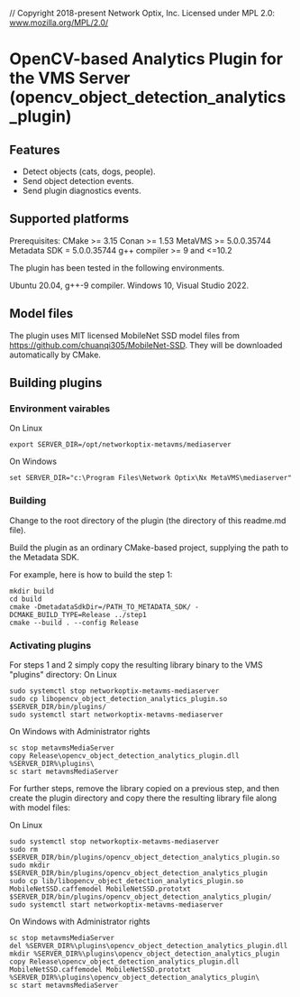 // Copyright 2018-present Network Optix, Inc. Licensed under MPL 2.0: www.mozilla.org/MPL/2.0/

# OpenCV-based Analytics Plugin for the VMS Server (opencv_object_detection_analytics_plugin)

## Features

- Detect objects (cats, dogs, people).
- Send object detection events.
- Send plugin diagnostics events.

## Supported platforms

Prerequisites:
    CMake >= 3.15 
    Conan >= 1.53
    MetaVMS >= 5.0.0.35744
    Metadata SDK = 5.0.0.35744
    g++ compiler >= 9 and <=10.2
    
The plugin has been tested in the following environments.

Ubuntu 20.04, g++-9 compiler.
Windows 10, Visual Studio 2022.

## Model files

The plugin uses MIT licensed MobileNet SSD model files from https://github.com/chuanqi305/MobileNet-SSD.
They will be downloaded automatically by CMake.

## Building plugins

### Environment vairables
On Linux
```
export SERVER_DIR=/opt/networkoptix-metavms/mediaserver
```

On Windows
```
set SERVER_DIR="c:\Program Files\Network Optix\Nx MetaVMS\mediaserver"
```

### Building
Change to the root directory of the plugin (the directory of this readme.md file).

Build the plugin as an ordinary CMake-based project, supplying the path to the Metadata SDK.

For example, here is how to build the step 1:
```
mkdir build
cd build
cmake -DmetadataSdkDir=/PATH_TO_METADATA_SDK/ -DCMAKE_BUILD_TYPE=Release ../step1
cmake --build . --config Release
```

### Activating plugins
For steps 1 and 2 simply copy the resulting library binary to the VMS "plugins" directory:
On Linux
```
sudo systemctl stop networkoptix-metavms-mediaserver
sudo cp libopencv_object_detection_analytics_plugin.so $SERVER_DIR/bin/plugins/
sudo systemctl start networkoptix-metavms-mediaserver
```

On Windows with Administrator rights
```
sc stop metavmsMediaServer
copy Release\opencv_object_detection_analytics_plugin.dll %SERVER_DIR%\plugins\
sc start metavmsMediaServer
```

For further steps, remove the library copied on a previous step, and then create the plugin directory and
copy there the resulting library file along with model files:

On Linux
```
sudo systemctl stop networkoptix-metavms-mediaserver
sudo rm $SERVER_DIR/bin/plugins/opencv_object_detection_analytics_plugin.so
sudo mkdir $SERVER_DIR/bin/plugins/opencv_object_detection_analytics_plugin
sudo cp lib/libopencv_object_detection_analytics_plugin.so MobileNetSSD.caffemodel MobileNetSSD.prototxt $SERVER_DIR/bin/plugins/opencv_object_detection_analytics_plugin/
sudo systemctl start networkoptix-metavms-mediaserver
```

On Windows with Administrator rights
```
sc stop metavmsMediaServer
del %SERVER_DIR%\plugins\opencv_object_detection_analytics_plugin.dll
mkdir %SERVER_DIR%\plugins\opencv_object_detection_analytics_plugin
copy Release\opencv_object_detection_analytics_plugin.dll MobileNetSSD.caffemodel MobileNetSSD.prototxt %SERVER_DIR%\plugins\opencv_object_detection_analytics_plugin\
sc start metavmsMediaServer
```

